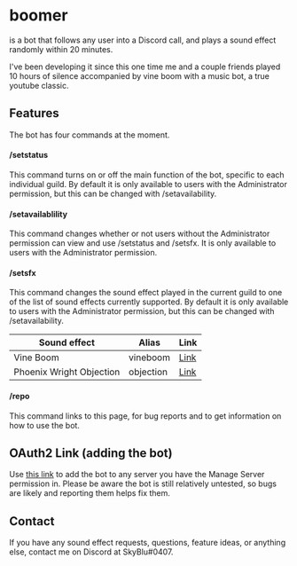 # boomer
is a bot that follows any user into a Discord call, and plays a sound effect randomly within 20 minutes.

I've been developing it since this one time me and a couple friends played 10 hours of silence accompanied by vine boom with a music bot, a true youtube classic.

## Features
The bot has four commands at the moment.

#### /setstatus
This command turns on or off the main function of the bot, specific to each individual guild. By default it is only available to users with the Administrator permission, but this can be changed with /setavailability.

#### /setavailablility
This command changes whether or not users without the Administrator permission can view and use /setstatus and /setsfx. It is only available to users with the Administrator permission.

#### /setsfx
This command changes the sound effect played in the current guild to one of the list of sound effects currently supported. By default it is only available to users with the Administrator permission, but this can be changed with /setavailability.

Sound effect | Alias    | Link
------------ | -------- | ----
Vine Boom    | vineboom | [Link](https://www.youtube.com/watch?v=829pvBHyG6I)
Phoenix Wright Objection | objection | [Link](https://www.youtube.com/watch?v=829pvBHyG6I)

#### /repo
This command links to this page, for bug reports and to get information on how to use the bot.

## OAuth2 Link (adding the bot)
Use [this link](https://discord.com/api/oauth2/authorize?client_id=1012847083629334548&permissions=2150632480&scope=bot) to add the bot to any server you have the Manage Server permission in. Please be aware the bot is still relatively untested, so bugs are likely and reporting them helps fix them.

## Contact
If you have any sound effect requests, questions, feature ideas, or anything else, contact me on Discord at SkyBlu#0407.
